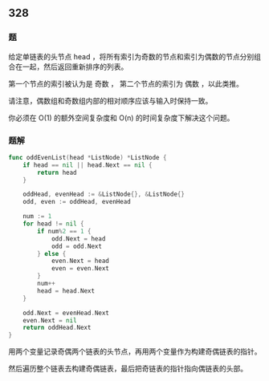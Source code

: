 ## 328

### 题
给定单链表的头节点 head ，将所有索引为奇数的节点和索引为偶数的节点分别组合在一起，然后返回重新排序的列表。

第一个节点的索引被认为是 奇数 ， 第二个节点的索引为 偶数 ，以此类推。

请注意，偶数组和奇数组内部的相对顺序应该与输入时保持一致。

你必须在 O(1) 的额外空间复杂度和 O(n) 的时间复杂度下解决这个问题。

### 题解
```go
func oddEvenList(head *ListNode) *ListNode {
	if head == nil || head.Next == nil {
		return head
	}

	oddHead, evenHead := &ListNode{}, &ListNode{}
	odd, even := oddHead, evenHead

	num := 1
	for head != nil {
		if num%2 == 1 {
			odd.Next = head
			odd = odd.Next
		} else {
			even.Next = head
			even = even.Next
		}
		num++
		head = head.Next
	}

	odd.Next = evenHead.Next
	even.Next = nil
	return oddHead.Next
}
```
用两个变量记录奇偶两个链表的头节点，再用两个变量作为构建奇偶链表的指针。

然后遍历整个链表去构建奇偶链表，最后把奇链表的指针指向偶链表的头部。